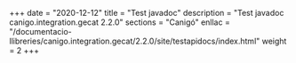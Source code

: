 +++
date        = "2020-12-12"
title       = "Test javadoc"
description = "Test javadoc canigo.integration.gecat 2.2.0"
sections    = "Canigó"
enllac		= "/documentacio-llibreries/canigo.integration.gecat/2.2.0/site/testapidocs/index.html"
weight		= 2
+++
